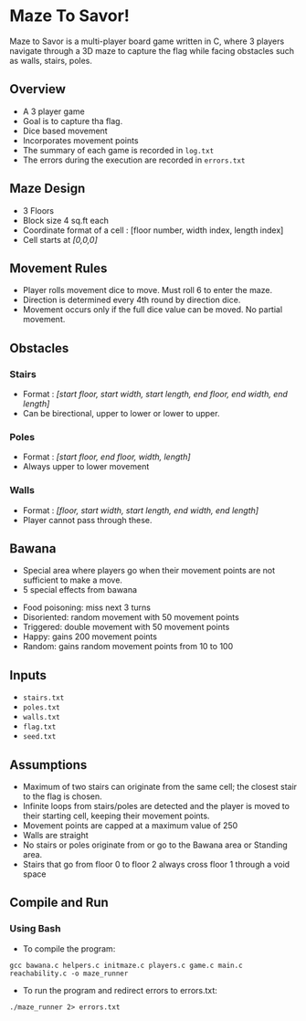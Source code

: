# **Maze To Savor!**
Maze to Savor is a multi-player board game written in C, where 3 players navigate through a 3D maze to capture the flag while facing obstacles such as walls, stairs, poles.

## Overview
* A 3 player game
* Goal is to capture tha flag.
* Dice based movement
* Incorporates movement points
* The summary of each game is recorded in `log.txt`
* The errors during the execution are recorded in `errors.txt`

## Maze Design
* 3 Floors
* Block size 4 sq.ft each
* Coordinate format of a cell : [floor number, width index, length index]
* Cell starts at *[0,0,0]*

## Movement Rules
* Player rolls movement dice to move. Must roll 6 to enter the maze.
* Direction is determined every 4th round by direction dice.
* Movement occurs only if the full dice value can be moved. No partial movement.

## Obstacles
### Stairs
* Format : *[start floor, start width, start length, end floor, end width, end length]* 
* Can be birectional, upper to lower or lower to upper.

### Poles
* Format : *[start floor, end floor, width, length]*
* Always upper to lower movement

### Walls
* Format : *[floor, start width, start length, end width, end length]*
* Player cannot pass through these.


## Bawana
* Special area where players go when their movement points are not sufficient to make a move.
* 5 special effects from bawana
+ Food poisoning: miss next 3 turns
+ Disoriented: random movement with 50 movement points
+ Triggered: double movement with 50 movement points
+ Happy: gains 200 movement points
+ Random: gains random movement points from 10 to 100

## Inputs
* `stairs.txt`
* `poles.txt`
* `walls.txt`
* `flag.txt`
* `seed.txt`

## Assumptions
* Maximum of two stairs can originate from the same cell; the closest stair to the flag is chosen.
* Infinite loops from stairs/poles are detected and the player is moved to their starting cell, keeping their movement points.
* Movement points are capped at a maximum value of 250
* Walls are straight
* No stairs or poles  originate from or go to the Bawana area or Standing area.
* Stairs that go from floor 0 to floor 2 always cross floor 1 through a void space

## Compile and Run

### Using Bash 
* To compile the program:
```
gcc bawana.c helpers.c initmaze.c players.c game.c main.c reachability.c -o maze_runner
```
* To run the program and redirect errors to errors.txt:
```
./maze_runner 2> errors.txt
```



